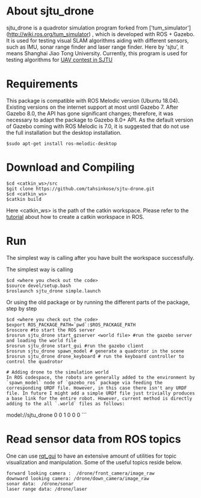 # About sjtu_drone #

sjtu_drone is a quadrotor simulation program forked from ['tum_simulator'] (http://wiki.ros.org/tum_simulator) , which is developed with ROS + Gazebo. It is used for testing visual SLAM algorithms aiding with different sensors, such as IMU, sonar range finder and laser range finder. Here by 'sjtu', it means Shanghai Jiao Tong University. Currently, this program is used for testing algorithms for [UAV contest in SJTU](http://mediasoc.sjtu.edu.cn/wordpress)

# Requirements #
This package is compatible with ROS Melodic version (Ubuntu 18.04). Existing versions on the internet support at most until Gazebo 7. After Gazebo 8.0, the API has gone significant changes; therefore, it was necessary to adapt the package to Gazebo 8.0+ API. As the default version of Gazebo coming with ROS Melodic is 7.0, it is suggested that do not use the full installation but the desktop installation.
```
$sudo apt-get install ros-melodic-desktop
```
# Download and Compiling #
```
$cd <catkin_ws>/src
$git clone https://github.com/tahsinkose/sjtu-drone.git
$cd <catkin_ws>
$catkin build
```

Here <catkin_ws> is the path of the catkin workspace. Please refer to the [tutorial](http://wiki.ros.org/ROS/Tutorials) about how to create a catkin workspace in ROS.

# Run
The simplest way is calling after you have built the workspace successfully.

The simplest way is calling
```
$cd <where you check out the code>
$source devel/setup.bash
$roslaunch sjtu_drone simple.launch
```

Or using the old package
or by running the different parts of the package, step by step

```
$cd <where you check out the code>
$export ROS_PACKAGE_PATH=`pwd`:$ROS_PACKAGE_PATH
$roscore #to start the ROS server
$rosrun sjtu_drone start_gzserver <world file> #run the gazebo server and loading the world file
$rosrun sjtu_drone start_gui #run the gazebo client
$rosrun sjtu_drone spawn_model # generate a quadrotor in the scene
$rosrun sjtu_drone drone_keyboard # run the keyboard controller to control the quadrotor

# Adding drone to the simulation world
In ROS codespace, the robots are generally added to the environment by `spawn_model` node of `gazebo_ros` package via feeding the corresponding URDF file. However, in this case there isn't any URDF file. In future I might add a simple URDf file just trivially produces a base link for the entire robot. However, current method is directly adding to the all `.world` files as follows:

```
<include>
    <uri>model://sjtu_drone</uri>
    <pose>0 0 1 0 0 0</pose>
</include>
```


# Read sensor data from ROS topics #
One can use [rqt_gui](http://wiki.ros.org/rqt_gui) to have an extensive amount of utilities for topic visualization and manipulation. Some of the useful topics reside below.
```
forward looking camera :  /drone/front_camera/image_raw
downward looking camera: /drone/down_camera/image_raw
sonar data:  /drone/sonar
laser range data: /drone/laser
```
